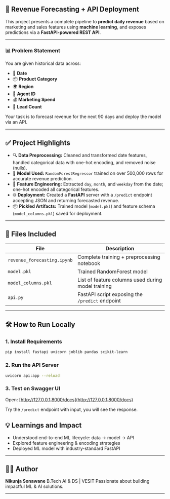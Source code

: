 

## 🚀 Revenue Forecasting + API Deployment

This project presents a complete pipeline to **predict daily revenue** based on marketing and sales features using **machine learning**, and exposes predictions via a **FastAPI-powered REST API**.

---

### 📊 Problem Statement

You are given historical data across:

* 📅 **Date**
* 📦 **Product Category**
* 🌍 **Region**
* 👤 **Agent ID**
* 💰 **Marketing Spend**
* 🎯 **Lead Count**

Your task is to forecast revenue for the next 90 days and deploy the model via an API.

---

## ✅ Project Highlights

* 🔍 **Data Preprocessing:** Cleaned and transformed date features, handled categorical data with one-hot encoding, and removed noise (nulls).
* 🤖 **Model Used:** `RandomForestRegressor` trained on over 500,000 rows for accurate revenue prediction.
* 🧠 **Feature Engineering:** Extracted `day`, `month`, and `weekday` from the date; one-hot encoded all categorical features.
* 🌐 **Deployment:** Created a **FastAPI** server with a `/predict` endpoint accepting JSON and returning forecasted revenue.
* 📦 **Pickled Artifacts:** Trained model (`model.pkl`) and feature schema (`model_columns.pkl`) saved for deployment.

---

## 📁 Files Included

| File                        | Description                                        |
| --------------------------- | -------------------------------------------------- |
| `revenue_forecasting.ipynb` | Complete training + preprocessing notebook         |
| `model.pkl`                 | Trained RandomForest model                         |
| `model_columns.pkl`         | List of feature columns used during model training |
| `api.py`                    | FastAPI script exposing the `/predict` endpoint    |


---

## 🛠️ How to Run Locally

### 1. Install Requirements

```bash
pip install fastapi uvicorn joblib pandas scikit-learn
```

### 2. Run the API Server

```bash
uvicorn api:app --reload
```

### 3. Test on Swagger UI

Open: [http://127.0.0.1:8000/docs](http://127.0.0.1:8000/docs)

Try the `/predict` endpoint with input, you will see the response.

## 💡 Learnings and Impact

* Understood end-to-end ML lifecycle: data → model → API
* Explored feature engineering & encoding strategies
* Deployed ML model with industry-standard FastAPI

---

## 👨‍💻 Author

**Nikunja Sonawane**
B.Tech AI & DS | VESIT
Passionate about building impactful ML & AI solutions.

---


